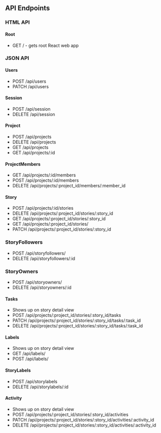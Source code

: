 ## API Endpoints
### HTML API
#### Root
* GET / - gets root React web app

### JSON API
#### Users
* POST /api/users
* PATCH /api/users

#### Session
* POST /api/session
* DELETE /api/session

#### Project
* POST /api/projects
* DELETE /api/projects
* GET /api/projects
* GET /api/projects/:id

#### ProjectMembers
* GET /api/projects/:id/members
* POST /api/projects/:id/members
* DELETE /api/projects/:project_id/members/:member_id

#### Story
* POST /api/projects/:id/stories
* DELETE /api/projects/:project_id/stories/:story_id
* GET /api/projects/:project_id/stories/:story_id
* GET /api/projects/:project_id/stories/
* PATCH /api/projects/:project_id/stories/:story_id

### StoryFollowers
* POST /api/storyfollowers/
* DELETE /api/storyfollowers/:id

### StoryOwners
* POST /api/storyowners/
* DELETE /api/storyowners/:id

#### Tasks
* Shows up on story detail view
* POST /api/projects/:project_id/stories/:story_id/tasks
* PATCH /api/projects/:project_id/stories/:story_id/tasks/:task_id
* DELETE /api/projects/:project_id/stories/:story_id/tasks/:task_id

#### Labels
* Shows up on story detail view
* GET /api/labels/
* POST /api/labels/

#### StoryLabels
* POST /api/storylabels
* DELETE /api/storylabels/:id

#### Activity
* Shows up on story detail view
* POST /api/projects/:project_id/stories/:story_id/activities
* PATCH /api/projects/:project_id/stories/:story_id/activities/:activity_id
* DELETE /api/projects/:project_id/stories/:story_id/activities/:activity_id
